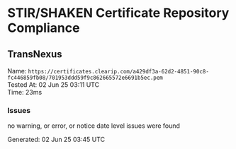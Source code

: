 # STIR/SHAKEN Certificate Repository Compliance

## TransNexus

Name: `https://certificates.clearip.com/a429df3a-62d2-4851-90c8-fc446859fb08/701953ddd59f9c862665572e6691b5ec.pem`\
Tested At: 02 Jun 25 03:11 UTC\
Time: 23ms

### Issues

no warning, or error, or notice date level issues were found

Generated: 02 Jun 25 03:45 UTC